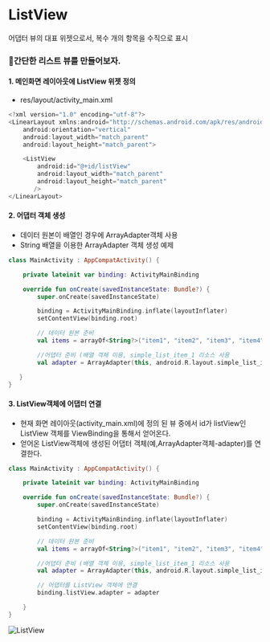 # ListView
어댑터 뷰의 대표 위젯으로서, 복수 개의 항목을 수직으로 표시

### 📔간단한 리스트 뷰를 만들어보자.
#### 1. 메인화면 레이아웃에 ListView 위젯 정의
* res/layout/activity_main.xml
```kotlin
<?xml version="1.0" encoding="utf-8"?>
<LinearLayout xmlns:android="http://schemas.android.com/apk/res/android"
    android:orientation="vertical"
    android:layout_width="match_parent"
    android:layout_height="match_parent">

    <ListView
        android:id="@+id/listView"
        android:layout_width="match_parent"
        android:layout_height="match_parent"
       />
</LinearLayout>
```

#### 2. 어댑터 객체 생성
* 데이터 원본이 배열인 경우에 ArrayAdapter객체 사용
* String 배열을 이용한 ArrayAdapter 객체 생성 예제
```kotlin
class MainActivity : AppCompatActivity() {

    private lateinit var binding: ActivityMainBinding

    override fun onCreate(savedInstanceState: Bundle?) {
        super.onCreate(savedInstanceState)

        binding = ActivityMainBinding.inflate(layoutInflater)
        setContentView(binding.root)

        // 데이터 원본 준비
        val items = arrayOf<String?>("item1", "item2", "item3", "item4", "item5", "item6", "item7", "item8", "item5", "item6", "item7", "item8", "item5", "item6", "item7", "item8", "item5", "item6",  "item7", "item8")

        //어댑터 준비 (배열 객체 이용, simple_list_item_1 리소스 사용
        val adapter = ArrayAdapter(this, android.R.layout.simple_list_item_1, items)

   }
}
```
#### 3. ListView객체에 어댑터 연결
* 현재 화면 레이아웃(activity_main.xml)에 정의 된 뷰 중에서 id가 listView인 ListView 객체를 ViewBinding을 통해서 얻어온다.
* 얻어온 ListView객체에 생성된 어댑터 객체(예,ArrayAdapter객체-adapter)를 연결한다.
```kotlin
class MainActivity : AppCompatActivity() {

    private lateinit var binding: ActivityMainBinding

    override fun onCreate(savedInstanceState: Bundle?) {
        super.onCreate(savedInstanceState)

        binding = ActivityMainBinding.inflate(layoutInflater)
        setContentView(binding.root)

        // 데이터 원본 준비
        val items = arrayOf<String?>("item1", "item2", "item3", "item4", "item5", "item6", "item7", "item8", "item5", "item6", "item7", "item8", "item5", "item6", "item7", "item8", "item5", "item6",  "item7", "item8")

        //어댑터 준비 (배열 객체 이용, simple_list_item_1 리소스 사용
        val adapter = ArrayAdapter(this, android.R.layout.simple_list_item_1, items)

        // 어댑터를 ListView 객체에 연결
        binding.listView.adapter = adapter

    }
}
```
![ListView](https://github.com/KyungHwa0/TIL/assets/124041716/9c6631cd-eb9d-4b2d-aca0-233e1e8a0df3)

